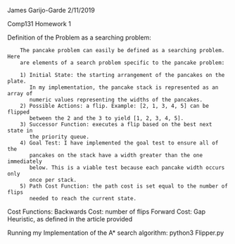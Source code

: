 James Garijo-Garde
2/11/2019

Comp131 Homework 1

Definition of the Problem as a searching problem:

        The pancake problem can easily be defined as a searching problem. Here
        are elements of a search problem specific to the pancake problem:

        1) Initial State: the starting arrangement of the pancakes on the plate.
           In my implementation, the pancake stack is represented as an array of
           numeric values representing the widths of the pancakes.
        2) Possible Actions: a flip. Example: [2, 1, 3, 4, 5] can be flipped
           between the 2 and the 3 to yield [1, 2, 3, 4, 5].
        3) Successor Function: executes a flip based on the best next state in
           the priority queue.
        4) Goal Test: I have implemented the goal test to ensure all of the
           pancakes on the stack have a width greater than the one immediately
           below. This is a viable test because each pancake width occurs only
           once per stack.
        5) Path Cost Function: the path cost is set equal to the number of flips
           needed to reach the current state.


Cost Functions:
        Backwards Cost: number of flips
        Forward Cost: Gap Heuristic, as defined in the article provided


Running my Implementation of the A* search algorithm:
        python3 Flipper.py